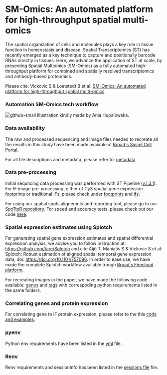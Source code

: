 # SM-Omics: An automated platform for high-throughput spatial multi-omics

The spatial organization of cells and molecules plays a key role in tissue function in homeostasis and disease. Spatial Transcriptomics (ST) has recently emerged as a key technique to capture and positionally barcode RNAs directly in tissues. Here, we advance the application of ST at scale, by presenting Spatial Multiomics (SM-Omics) as a fully automated high-throughput platform for combined and spatially resolved transcriptomics and antibody-based proteomics. 

Please cite: Vickovic S & Loetstedt B et al: [SM-Omics: An automated platform for high-throughput spatial multi-omics](https://doi.org/10.1101/2020.10.14.338418)

### Automation SM-Omics tech workflow
![github-small](https://github.com/klarman-cell-observatory/sm-omics/blob/master/automation.png)
Illustration kindly made by Ania Hupalowska.

### Data availability
The raw and processed sequencing and image files needed to recreate all the results in this study have been made avaiable at [Broad's Sincel Cell Portal](https://singlecell.broadinstitute.org/single_cell/study/SCP979/).

For all file descriptions and metadata, please refer to: [metadata](metadata.xlsx).

### Data pre-processing
Initial sequncing data processing was performed with ST Pipeline ([v.1.3.1](https://github.com/SpatialTranscriptomicsResearch/st_pipeline/releases/tag/1.3.1)). For IF image pre-processing, either of Cy3 spatial gene expression footprints or traditional IFs, please check under [footprints](./surface_reactions) and [ifs](./ifs). 

For using our spatial spots alignemnts and reporting tool, please go to our [SpoTteR repository](https://github.com/klarman-cell-observatory/SpoTerR). For speed and accuracy tests, please check out our code [here](./spotter_testing).

### Spatial expression estimates using Splotch
For generating spatial gene expression estimates and spatial differential expression analysis, we advise you to follow instruction at: https://github.com/tare/Splotch and cite Äijö T, Maniatis S & Vickovic S et al: Splotch: Robust estimation of aligned spatial temporal gene expression data, doi: https://doi.org/10.1101/757096. In order to ease use, we have made the complete Splotch workflow available trough [Broad's Firecloud platform](https://portal.firecloud.org/?return=firecloud#methods/jgoud/splotch/58).

For recreating images in the paper, we have made the following code available: [genes](./splotch_genes_visualization) and [tags](./surface_reactions) with correspoding python requirements listed in the same folders.

### Correlating genes and protein expression
For correlating gene to IF protein expression, please refer to the this [code and examples](./IF_vs_mRNA_signals).

### pyenv
Python env requirements have been listed in the [yml](./smomics_env.yml) file. 

### Renv
Renv requirements and sessionInfo has been listed in the [sessions file](./sessionInfo.txt) file. 








